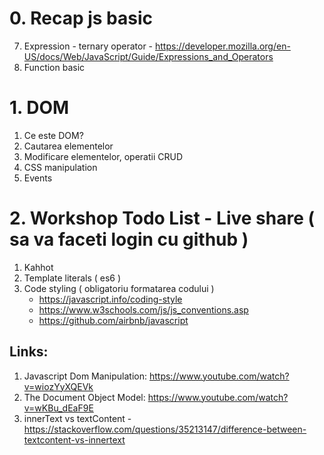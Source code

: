 # 0. Recap js basic

7. Expression - ternary operator - https://developer.mozilla.org/en-US/docs/Web/JavaScript/Guide/Expressions_and_Operators
8. Function basic

# 1. DOM

1. Ce este DOM?
2. Cautarea elementelor
3. Modificare elementelor, operatii CRUD
4. CSS manipulation
5. Events

# 2. Workshop Todo List - Live share ( sa va faceti login cu github )

1. Kahhot
2. Template literals ( es6 )
3. Code styling ( obligatoriu formatarea codului )
    - https://javascript.info/coding-style
    - https://www.w3schools.com/js/js_conventions.asp
    - https://github.com/airbnb/javascript

## Links:

1. Javascript Dom Manipulation: https://www.youtube.com/watch?v=wiozYyXQEVk
2. The Document Object Model: https://www.youtube.com/watch?v=wKBu_dEaF9E
3. innerText vs textContent - https://stackoverflow.com/questions/35213147/difference-between-textcontent-vs-innertext
